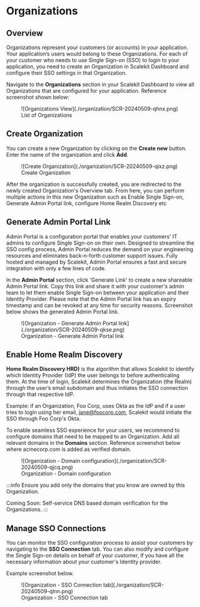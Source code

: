# Organizations

## Overview
Organizations represent your customers (or accounts) in your application. Your application’s users would belong to these Organizations. For each of your customer who needs to use Single Sign-on (SSO) to login to your application, you need to create an Organization in Scalekit Dashboard and configure their SSO settings in that Organization.

Navigate to the **Organizations** section in your Scalekit Dashboard to view all Organizations that are configured for your application. Reference screenshot shown below:

<figure>![Organizations View](./organization/SCR-20240509-qhnx.png)
<figcaption>List of Organizations</figcaption></figure>

## Create Organization
You can create a new Organization by clicking on the **Create new** button. Enter the name of the organization and click **Add**.

<figure>![Create Organization](./organization/SCR-20240509-qixz.png)
<figcaption>Create Organization</figcaption></figure>

After the organization is successfully created, you are redirected to the newly created Organization's Overview tab. From here, you can perform multiple actions in this new Organization such as Enable Single Sign-on, Generate Admin Portal link, configure Home Realm Discovery etc

## Generate Admin Portal Link
Admin Portal is a configuration portal that enables your customers' IT admins to configure Single Sign-on on their own. Designed to streamline the SSO config process, Admin Portal reduces the demand on your engineering resources and eliminates back-n-forth customer support issues. Fully hosted and managed by Scalekit, Admin Portal ensures a fast and secure integration with only a few lines of code.

In the **Admin Portal** section, click 'Generate Link' to create a new shareable Admin Portal link. Copy this link and share it with your customer's admin team to let them enable Single Sign-on between your application and their Identity Provider. Please note that the Admin Portal link has an expiry timestamp and can be revoked at any time for security reasons. Screenshot below shows the generated Admin Portal link.

<figure>![Organization - Generate Admin Portal link](./organization/SCR-20240509-qkse.png)
<figcaption>Organization - Generate Admin Portal link</figcaption></figure>


## Enable Home Realm Discovery
**Home Realm Discovery HRD)** is the algorithm that allows Scalekit to identify which Identity Provider (IdP) the user belongs to before authenticating them. At the time of login, Scalekit determines the Organization (the Realm) through the user’s email subdomain and thus initiates the SSO connection through that respective IdP. 

Example: if an Organization, Foo Corp, uses Okta as the IdP and if a user tries to login using her email, jane@foocorp.com, Scalekit would initiate the SSO through Foo Corp's Okta. 

To enable seamless SSO experience for your users, we recommend to configure domains that need to be mapped to an Organization. Add all relevant domains in the **Domains** section. Reference screenshot below where acmecorp.com is added as verified domain.

<figure>![Organization - Domain configuration](./organization/SCR-20240509-qjcq.png)
<figcaption>Organization - Domain configuration</figcaption></figure>

:::info
Ensure you add only the domains that you know are owned by this Organization. 

Coming Soon: Self-service DNS based domain verification for the Organizations.
:::


## Manage SSO Connections
You can monitor the SSO configuration process to assist your customers by navigating to the **SSO Connection** tab. You can also modify and configure the Single Sign-on details on behalf of your customer, if you have all the necessary information about your customer's Identity provider. 

Example screenshot below.
<figure>![Organization - SSO Connection tab](./organization/SCR-20240509-qlnn.png)
<figcaption>Organization - SSO Connection tab</figcaption></figure>
